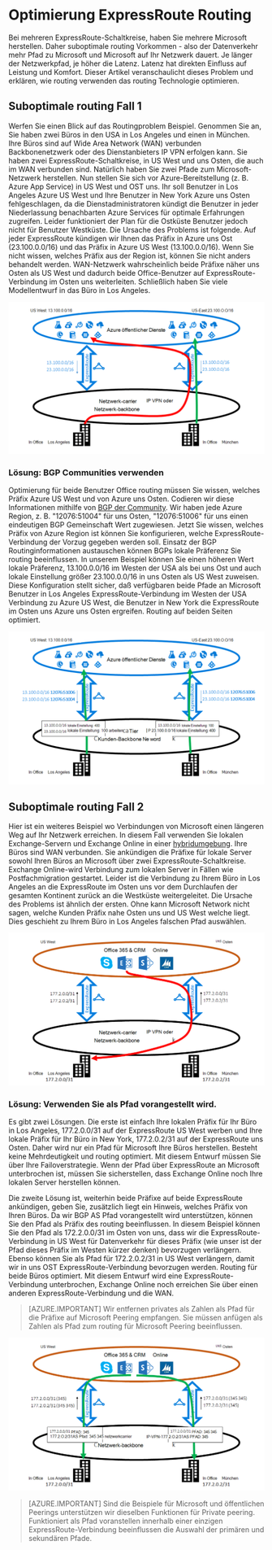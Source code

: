 <properties
   pageTitle="Optimierung ExpressRoute routing | Microsoft Azure"
   description="Diese Seite enthält Details zum routing, wenn ein Kunde mehrere ExpressRoute-Schaltkreise, die zwischen Microsoft und Kundennetzwerk corp optimieren."
   documentationCenter="na"
   services="expressroute"
   authors="charwen"
   manager="carmonm"
   editor=""/>
<tags
   ms.service="expressroute"
   ms.devlang="na"
   ms.topic="get-started-article"
   ms.tgt_pltfrm="na"
   ms.workload="infrastructure-services"
   ms.date="10/10/2016"
   ms.author="charwen"/>

# <a name="optimize-expressroute-routing"></a>Optimierung ExpressRoute Routing
Bei mehreren ExpressRoute-Schaltkreise, haben Sie mehrere Microsoft herstellen. Daher suboptimale routing Vorkommen - also der Datenverkehr mehr Pfad zu Microsoft und Microsoft auf Ihr Netzwerk dauert. Je länger der Netzwerkpfad, je höher die Latenz. Latenz hat direkten Einfluss auf Leistung und Komfort. Dieser Artikel veranschaulicht dieses Problem und erklären, wie routing verwenden das routing Technologie optimieren.

## <a name="suboptimal-routing-case-1"></a>Suboptimale routing Fall 1
Werfen Sie einen Blick auf das Routingproblem Beispiel. Genommen Sie an, Sie haben zwei Büros in den USA in Los Angeles und einen in München. Ihre Büros sind auf Wide Area Network (WAN) verbunden Backbonenetzwerk oder des Dienstanbieters IP VPN erfolgen kann. Sie haben zwei ExpressRoute-Schaltkreise, in US West und uns Osten, die auch im WAN verbunden sind. Natürlich haben Sie zwei Pfade zum Microsoft-Netzwerk herstellen. Nun stellen Sie sich vor Azure-Bereitstellung (z. B. Azure App Service) in US West und OST uns. Ihr soll Benutzer in Los Angeles Azure US West und Ihre Benutzer in New York Azure uns Osten fehlgeschlagen, da die Dienstadministratoren kündigt die Benutzer in jeder Niederlassung benachbarten Azure Services für optimale Erfahrungen zugreifen. Leider funktioniert der Plan für die Ostküste Benutzer jedoch nicht für Benutzer Westküste. Die Ursache des Problems ist folgende. Auf jeder ExpressRoute kündigen wir Ihnen das Präfix in Azure uns Ost (23.100.0.0/16) und das Präfix in Azure US West (13.100.0.0/16). Wenn Sie nicht wissen, welches Präfix aus der Region ist, können Sie nicht anders behandelt werden. WAN-Netzwerk wahrscheinlich beide Präfixe näher uns Osten als US West und dadurch beide Office-Benutzer auf ExpressRoute-Verbindung im Osten uns weiterleiten. Schließlich haben Sie viele Modellentwurf in das Büro in Los Angeles.

![](./media/expressroute-optimize-routing/expressroute-case1-problem.png)

### <a name="solution-use-bgp-communities"></a>Lösung: BGP Communities verwenden
Optimierung für beide Benutzer Office routing müssen Sie wissen, welches Präfix Azure US West und von Azure uns Osten. Codieren wir diese Informationen mithilfe von [BGP der Community](expressroute-routing.md). Wir haben jede Azure Region, z. B. "12076:51004" für uns Osten, "12076:51006" für uns einen eindeutigen BGP Gemeinschaft Wert zugewiesen. Jetzt Sie wissen, welches Präfix von Azure Region ist können Sie konfigurieren, welche ExpressRoute-Verbindung der Vorzug gegeben werden soll. Einsatz der BGP Routinginformationen austauschen können BGPs lokale Präferenz Sie routing beeinflussen. In unserem Beispiel können Sie einen höheren Wert lokale Präferenz, 13.100.0.0/16 im Westen der USA als bei uns Ost und auch lokale Einstellung größer 23.100.0.0/16 in uns Osten als US West zuweisen. Diese Konfiguration stellt sicher, daß verfügbaren beide Pfade an Microsoft Benutzer in Los Angeles ExpressRoute-Verbindung im Westen der USA Verbindung zu Azure US West, die Benutzer in New York die ExpressRoute im Osten uns Azure uns Osten ergreifen. Routing auf beiden Seiten optimiert. 

![](./media/expressroute-optimize-routing/expressroute-case1-solution.png)

## <a name="suboptimal-routing-case-2"></a>Suboptimale routing Fall 2
Hier ist ein weiteres Beispiel wo Verbindungen von Microsoft einen längeren Weg auf Ihr Netzwerk erreichen. In diesem Fall verwenden Sie lokalen Exchange-Servern und Exchange Online in einer [hybridumgebung](https://technet.microsoft.com/library/jj200581%28v=exchg.150%29.aspx). Ihre Büros sind WAN verbunden. Sie ankündigen die Präfixe für lokale Server sowohl Ihren Büros an Microsoft über zwei ExpressRoute-Schaltkreise. Exchange Online-wird Verbindung zum lokalen Server in Fällen wie Postfachmigration gestartet. Leider ist die Verbindung zu Ihrem Büro in Los Angeles an die ExpressRoute im Osten uns vor dem Durchlaufen der gesamten Kontinent zurück an die Westküste weitergeleitet. Die Ursache des Problems ist ähnlich der ersten. Ohne kann Microsoft Network nicht sagen, welche Kunden Präfix nahe Osten uns und US West welche liegt. Dies geschieht zu Ihrem Büro in Los Angeles falschen Pfad auswählen.

![](./media/expressroute-optimize-routing/expressroute-case2-problem.png)

### <a name="solution-use-as-path-prepending"></a>Lösung: Verwenden Sie als Pfad vorangestellt wird.
Es gibt zwei Lösungen. Die erste ist einfach Ihre lokalen Präfix für Ihr Büro in Los Angeles, 177.2.0.0/31 auf der ExpressRoute US West werben und Ihre lokale Präfix für Ihr Büro in New York, 177.2.0.2/31 auf der ExpressRoute uns Osten. Daher wird nur ein Pfad für Microsoft Ihre Büros herstellen. Besteht keine Mehrdeutigkeit und routing optimiert. Mit diesem Entwurf müssen Sie über Ihre Failoverstrategie. Wenn der Pfad über ExpressRoute an Microsoft unterbrochen ist, müssen Sie sicherstellen, dass Exchange Online noch Ihre lokalen Server herstellen können. 

Die zweite Lösung ist, weiterhin beide Präfixe auf beide ExpressRoute ankündigen, geben Sie, zusätzlich liegt ein Hinweis, welches Präfix von Ihren Büros. Da wir BGP AS Pfad vorangestellt wird unterstützen, können Sie den Pfad als Präfix des routing beeinflussen. In diesem Beispiel können Sie den Pfad als 172.2.0.0/31 im Osten von uns, dass wir die ExpressRoute-Verbindung in US West für Datenverkehr für dieses Präfix (wie unser ist der Pfad dieses Präfix im Westen kürzer denken) bevorzugen verlängern. Ebenso können Sie als Pfad für 172.2.0.2/31 in US West verlängern, damit wir in uns OST ExpressRoute-Verbindung bevorzugen werden. Routing für beide Büros optimiert. Mit diesem Entwurf wird eine ExpressRoute-Verbindung unterbrochen, Exchange Online noch erreichen Sie über einen anderen ExpressRoute-Verbindung und die WAN. 

>[AZURE.IMPORTANT] Wir entfernen privates als Zahlen als Pfad für die Präfixe auf Microsoft Peering empfangen. Sie müssen anfügen als Zahlen als Pfad zum routing für Microsoft Peering beeinflussen.

![](./media/expressroute-optimize-routing/expressroute-case2-solution.png)

>[AZURE.IMPORTANT] Sind die Beispiele für Microsoft und öffentlichen Peerings unterstützen wir dieselben Funktionen für Private peering. Funktioniert als Pfad voranstellen innerhalb einer einzigen ExpressRoute-Verbindung beeinflussen die Auswahl der primären und sekundären Pfade.
